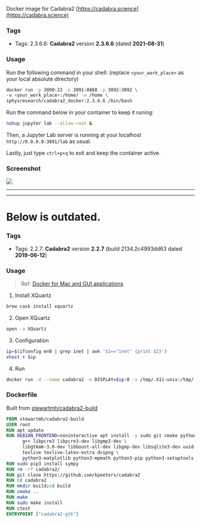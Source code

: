 Docker image for Cadabra2 [https://cadabra.science](https://cadabra.science)

### Tags

- Tags: 2.3.6.6:  **Cadabra2** version **2.3.6.6** (dated **2021-08-31**)

### Usage

Run the following command in your shell: (replace `<your_work_place>` as your local absolute directory)

```bash
docker run -p 3090:22 -p 3091:8888 -p 3092:3092 \
-v <your_work_place>:/home/ -w /home \
iphysresearch/cadabra2_docker:2.3.6.6 /bin/bash
```

Run the command below in your container to keep it runing:

```bash
nohup jupyter lab --allow-root &
```

Then, a Jupyter Lab server is running at your localhost `http://0.0.0.0:3091/lab` as usual.

Lastly, just type `ctrl+p+q` to exit and keep the container active.

### Screenshot

![](https://vip1.loli.io/2021/08/31/pN9evMZWEz1bocY.png)


---
---
# **Below is outdated.**

### Tags

- Tags: 2.2.7:  **Cadabra2** version **2.2.7** (build 2134.2c4993dd63 dated **2019-06-12**)


### Usage

> Ref: [Docker for Mac and GUI applications](https://fredrikaverpil.github.io/2016/07/31/docker-for-mac-and-gui-applications/)

1. Install XQuartz

``` bash
brew cask install xquartz
```

2. Open XQuartz

``` bash
open -a XQuartz
```

3. Configuration

``` bash
ip=$(ifconfig en0 | grep inet | awk '$1=="inet" {print $2}')
xhost + $ip
```

4. Run

``` bash
docker run -d --name cadabra2 -e DISPLAY=$ip:0 -v /tmp/.X11-unix:/tmp/.X11-unix iphysresearch/cadabra2_docker:2.2.7
```


### Dockerfile

Built from [stewartmh/cadabra2-build](https://hub.docker.com/r/stewartmh/cadabra2-build)

``` dockerfile
FROM stewartmh/cadabra2-build
USER root
RUN apt update 
RUN DEBIAN_FRONTEND=noninteractive apt install -y sudo git cmake python3-dev \
      g++ libpcre3 libpcre3-dev libgmp3-dev \
      libgtkmm-3.0-dev libboost-all-dev libgmp-dev libsqlite3-dev uuid-dev  \
      texlive texlive-latex-extra dvipng \
      python3-matplotlib python3-mpmath python3-pip python3-setuptools
RUN sudo pip3 install sympy
RUN rm -rf cadabra2/
RUN git clone https://github.com/kpeeters/cadabra2
RUN cd cadabra2
RUN mkdir build;cd build
RUN cmake ..
RUN make
RUN sudo make install
RUN ctest
ENTRYPOINT ["cadabra2-gtk"]
```
